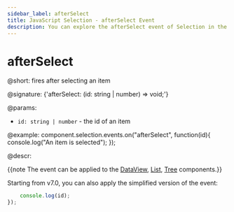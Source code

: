 ```yaml
---
sidebar_label: afterSelect
title: JavaScript Selection - afterSelect Event 
description: You can explore the afterSelect event of Selection in the documentation of the DHTMLX JavaScript UI library. Browse developer guides and API reference, try out code examples and live demos, and download a free 30-day evaluation version of DHTMLX Suite.
---
```


# afterSelect

@short: fires after selecting an item

@signature: {'afterSelect: (id: string | number) => void;'}

@params:
- `id: string | number` - the id of an item

@example:
component.selection.events.on("afterSelect", function(id){
    console.log("An item is selected");
});

@descr:

{{note The event can be applied to the [DataView](dataview/usage_selection.md), [List](list/usage_selection.md), [Tree](tree/usage_selection.md) components.}}

Starting from v7.0, you can also apply the simplified version of the event:

```javascript
    console.log(id);
});
```
